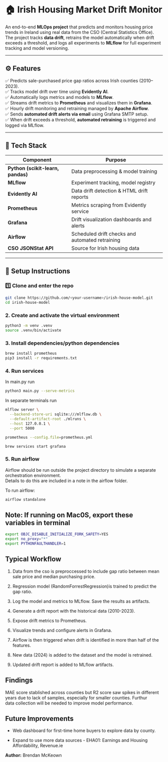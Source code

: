 # 🏠 Irish Housing Market Drift Monitor

An end-to-end **MLOps project** that predicts and monitors housing price trends in Ireland using real data from the CSO (Central Statistics Office).  
The project tracks **data drift**, retrains the model automatically when drift exceeds a threshold, and logs all experiments to **MLflow** for full experiment tracking and model versioning.

---

## ⚙️ Features

✅ Predicts sale-purchased price gap ratios across Irish counties (2010–2023).  
✅ Tracks model drift over time using **Evidently AI**.  
✅ Automatically logs metrics and models to **MLflow**.  
✅ Streams drift metrics to **Prometheus** and visualizes them in **Grafana**.  
✅ Hourly drift monitoring and retraining managed by **Apache Airflow**.  
✅ Sends **automated drift alerts via email** using Grafana SMTP setup.  
✅ When drift exceeds a threshold, **automated retraining** is triggered and logged via MLflow.  

---

## 🧩 Tech Stack

| Component | Purpose |
|------------|----------|
| **Python (scikit-learn, pandas)** | Data preprocessing & model training |
| **MLflow** | Experiment tracking, model registry |
| **Evidently AI** | Data drift detection & HTML drift reports |
| **Prometheus** | Metrics scraping from Evidently service |
| **Grafana** | Drift visualization dashboards and alerts |
| **Airflow** | Scheduled drift checks and automated retraining |
| **CSO JSONStat API** | Source for Irish housing data |

---

## 🚀 Setup Instructions

### 1️⃣ Clone and enter the repo
```bash
git clone https://github.com/<your-username>/irish-house-model.git
cd irish-house-model
```
### 2. Create and activate the virtual environment
```bash
python3 -m venv .venv
source .venv/bin/activate
```
### 3. Install dependencies/python dependencies
``` bash
brew install prometheus
pip3 install -r requirements.txt
```
### 4. Run services
In main.py run 
``` bash
python3 main.py --serve-metrics
```
In separate terminals run 
``` bash
mlflow server \
  --backend-store-uri sqlite:///mlflow.db \
  --default-artifact-root ./mlruns \
  --host 127.0.0.1 \
  --port 5000

prometheus --config.file=prometheus.yml

brew services start grafana
```
### 5. Run airflow
Airflow should be run outside the project directory to simulate a separate orchestration environment.  
Details to do this are included in a note in the airflow folder. 
  
To run airflow:  
``` bash
airflow standalone
```

## Note: If running on Mac0S, export these variables in terminal
``` bash
export OBJC_DISABLE_INITIALIZE_FORK_SAFETY=YES
export no_proxy="*"
export PYTHONFAULTHANDLER=1
```

## Typical Workflow

1. Data from the cso is preproccessed to include gap ratio between mean sale price and median purchasing price.

2. Regression model (RandomForrestRegression)is trained to predict the gap ratio.

3. Log the model and metrics to MLflow. Save the results as artifacts. 

4. Generate a drift report with the historical data (2010-2023).

5. Expose drift metrics to Prometheus.

6. Visualize trends and configure alerts in Grafana.

7. Airflow is then triggered when drift is identified in more than half of the features.

8. New data (2024) is added to the dataset and the model is retrained. 

9. Updated drift report is added to MLflow artifacts.

## Findings
MAE score stablished across counties but R2 score saw spikes in different years due to lack of samples, especially for smaller counties. Furthur   
data collection will be needed to improve model performance. 
## Future Improvements
* Web dashboard for first-time home buyers to explore data by county.

* Expand to use more data sources - EHA01: Earnings and Housing Affordability, Revenue.ie



**Author:** Brendan McKeown  
